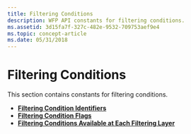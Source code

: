 ```yaml
---
title: Filtering Conditions
description: WFP API constants for filtering conditions.
ms.assetid: 3d15fa7f-327c-482e-9532-709753aef9e4
ms.topic: concept-article
ms.date: 05/31/2018
---
```


# Filtering Conditions

This section contains constants for filtering conditions.

-   [**Filtering Condition Identifiers**](filtering-condition-identifiers-.md)
-   [**Filtering Condition Flags**](filtering-condition-flags-.md)
-   [**Filtering Conditions Available at Each Filtering Layer**](filtering-conditions-available-at-each-filtering-layer.md)

 

 




